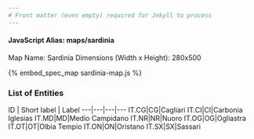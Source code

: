 ```yaml
---
# Front matter (even empty) required for Jekyll to process
---
```


#### JavaScript Alias: maps/sardinia

Map Name: Sardinia
Dimensions (Width x Height): 280x500



{% embed_spec_map sardinia-map.js %}

### List of Entities

ID | Short label | Label
---|---|---|---
IT.CG|CG|Cagliari
IT.CI|CI|Carbonia Iglesias
IT.MD|MD|Medio Campidano
IT.NR|NR|Nuoro
IT.OG|OG|Ogliastra
IT.OT|OT|Olbia Tempio
IT.ON|ON|Oristano
IT.SX|SX|Sassari

